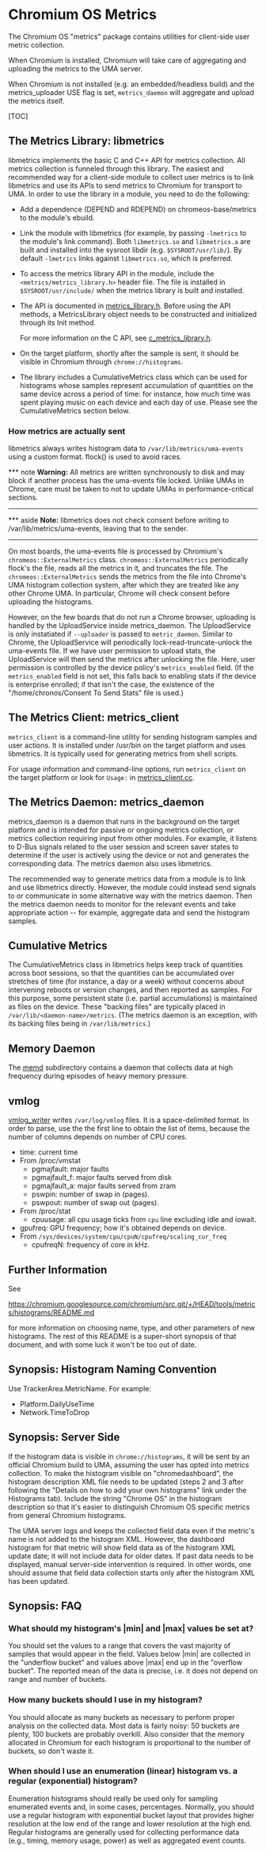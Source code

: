 # Chromium OS Metrics

The Chromium OS "metrics" package contains utilities for client-side user metric
collection.

When Chromium is installed, Chromium will take care of aggregating and uploading
the metrics to the UMA server.

When Chromium is not installed (e.g. an embedded/headless build) and the
metrics_uploader USE flag is set, `metrics_daemon` will aggregate and upload the
metrics itself.

[TOC]


## The Metrics Library: libmetrics

libmetrics implements the basic C and C++ API for metrics collection. All
metrics collection is funneled through this library. The easiest and
recommended way for a client-side module to collect user metrics is to link
libmetrics and use its APIs to send metrics to Chromium for transport to
UMA. In order to use the library in a module, you need to do the following:

- Add a dependence (DEPEND and RDEPEND) on chromeos-base/metrics to the module's
  ebuild.

- Link the module with libmetrics (for example, by passing `-lmetrics` to the
  module's link command).  Both `libmetrics.so` and `libmetrics.a` are built
  and installed into the sysroot libdir (e.g. `$SYSROOT/usr/lib/`). By default
  `-lmetrics` links against `libmetrics.so`, which is preferred.

- To access the metrics library API in the module, include the
  `<metrics/metrics_library.h>` header file. The file is installed in
  `$SYSROOT/usr/include/` when the metrics library is built and installed.

- The API is documented in [metrics_library.h](./metrics_library.h).  Before
  using the API methods, a MetricsLibrary object needs to be constructed and
  initialized through its Init method.

  For more information on the C API, see
  [c_metrics_library.h](./c_metrics_library.h).

- On the target platform, shortly after the sample is sent, it should be visible
  in Chromium through `chrome://histograms`.

- The library includes a CumulativeMetrics class which can be used for
  histograms whose samples represent accumulation of quantities on the
  same device across a period of time: for instance, how much time was spent
  playing music on each device and each day of use.  Please see the
  CumulativeMetrics section below.

### How metrics are actually sent

libmetrics always writes histogram data to `/var/lib/metrics/uma-events` using a
custom format. flock() is used to avoid races.

*** note
**Warning:** All metrics are written synchronously to disk and may block if
another process has the uma-events file locked. Unlike UMAs in Chrome, care must
be taken to not to update UMAs in performance-critical sections.
***

*** aside
**Note:** libmetrics does not check consent before writing to
/var/lib/metrics/uma-events, leaving that to the sender.
***

On most boards, the uma-events file is processed by Chromium's
`chromeos::ExternalMetrics` class. `chromeos::ExternalMetrics` periodically
flock's the file, reads all the metrics in it, and truncates the file. The
`chromeos::ExternalMetrics` sends the metrics from the file into Chrome's UMA
histogram collection system, after which they are treated like any other Chrome
UMA. In particular, Chrome will check consent before uploading the histograms.

However, on the few boards that do not run a Chrome browser, uploading is
handled by the UploadService inside metrics_daemon. The UploadService is only
instatiated if `--uploader` is passed to `metric_daemon`. Similar to Chrome, the
UploadService will periodically lock-read-truncate-unlock the uma-events
file. If we have user permission to upload stats, the UploadService will then
send the metrics after unlocking the file. Here, user permission is controlled
by the device policy's `metrics_enabled` field. (If the `metrics_enabled` field
is not set, this falls back to enabling stats if the device is enterprise
enrolled; if that isn't the case, the existence of the "/home/chronos/Consent To
Send Stats" file is used.)

## The Metrics Client: metrics_client

`metrics_client` is a command-line utility for sending histogram samples and
user actions.  It is installed under /usr/bin on the target platform and uses
libmetrics.  It is typically used for generating metrics from shell scripts.

For usage information and command-line options, run `metrics_client` on the
target platform or look for `Usage:` in
[metrics_client.cc](./metrics_client.cc).


## The Metrics Daemon: metrics_daemon

metrics_daemon is a daemon that runs in the background on the target platform
and is intended for passive or ongoing metrics collection, or metrics collection
requiring input from other modules. For example, it listens to D-Bus
signals related to the user session and screen saver states to determine if the
user is actively using the device or not and generates the corresponding
data. The metrics daemon also uses libmetrics.

The recommended way to generate metrics data from a module is to link and use
libmetrics directly. However, the module could instead send signals to or
communicate in some alternative way with the metrics daemon. Then the metrics
daemon needs to monitor for the relevant events and take appropriate action --
for example, aggregate data and send the histogram samples.

## Cumulative Metrics

The CumulativeMetrics class in libmetrics helps keep track of quantities across
boot sessions, so that the quantities can be accumulated over stretches of time
(for instance, a day or a week) without concerns about intervening reboots or
version changes, and then reported as samples.  For this purpose, some
persistent state (i.e. partial accumulations) is maintained as files on the
device.  These "backing files" are typically placed in
`/var/lib/<daemon-name>/metrics`.  (The metrics daemon is an exception, with its
backing files being in `/var/lib/metrics`.)

## Memory Daemon

The [memd](./memd/) subdirectory contains a daemon that collects data at high
frequency during episodes of heavy memory pressure.

## vmlog

[vmlog_writer](./vmlog_writer.cc) writes `/var/log/vmlog` files. It is a
space-delimited format. In order to parse, use the the first line to obtain the
list of items, because the number of columns depends on number of CPU cores.

-   time: current time
-   From /proc/vmstat
    -   pgmajfault: major faults
    -   pgmajfault_f: major faults served from disk
    -   pgmajfault_a: major faults served from zram
    -   pswpin: number of swap in (pages).
    -   pswpout: number of swap out (pages).
-   From /proc/stat
    -   cpuusage: all cpu usage ticks from `cpu` line excluding idle and iowait.
-   gpufreq: GPU frequency; how it's obtained depends on device.
-   From `/sys/devices/system/cpu/cpuN/cpufreq/scaling_cur_freq`
    -   cpufreqN: frequency of core in kHz.

## Further Information

See

https://chromium.googlesource.com/chromium/src.git/+/HEAD/tools/metrics/histograms/README.md

for more information on choosing name, type, and other parameters of new
histograms.  The rest of this README is a super-short synopsis of that
document, and with some luck it won't be too out of date.


## Synopsis: Histogram Naming Convention

Use TrackerArea.MetricName. For example:

* Platform.DailyUseTime
* Network.TimeToDrop


## Synopsis: Server Side

If the histogram data is visible in `chrome://histograms`, it will be sent by an
official Chromium build to UMA, assuming the user has opted into metrics
collection. To make the histogram visible on "chromedashboard", the histogram
description XML file needs to be updated (steps 2 and 3 after following the
"Details on how to add your own histograms" link under the Histograms tab).
Include the string "Chrome OS" in the histogram description so that it's easier
to distinguish Chromium OS specific metrics from general Chromium histograms.

The UMA server logs and keeps the collected field data even if the metric's name
is not added to the histogram XML. However, the dashboard histogram for that
metric will show field data as of the histogram XML update date; it will not
include data for older dates. If past data needs to be displayed, manual
server-side intervention is required. In other words, one should assume that
field data collection starts only after the histogram XML has been updated.

## Synopsis: FAQ

### What should my histogram's |min| and |max| values be set at?

You should set the values to a range that covers the vast majority of samples
that would appear in the field.  Values below |min| are collected in the
"underflow bucket" and values above |max| end up in the "overflow bucket".  The
reported mean of the data is precise, i.e. it does not depend on range and
number of buckets.

### How many buckets should I use in my histogram?

You should allocate as many buckets as necessary to perform proper analysis on
the collected data.  Most data is fairly noisy: 50 buckets are plenty, 100
buckets are probably overkill.  Also consider that the memory allocated in
Chromium for each histogram is proportional to the number of buckets, so don't
waste it.

### When should I use an enumeration (linear) histogram vs. a regular (exponential) histogram?

Enumeration histograms should really be used only for sampling enumerated
events and, in some cases, percentages. Normally, you should use a regular
histogram with exponential bucket layout that provides higher resolution at
the low end of the range and lower resolution at the high end. Regular
histograms are generally used for collecting performance data (e.g., timing,
memory usage, power) as well as aggregated event counts.
